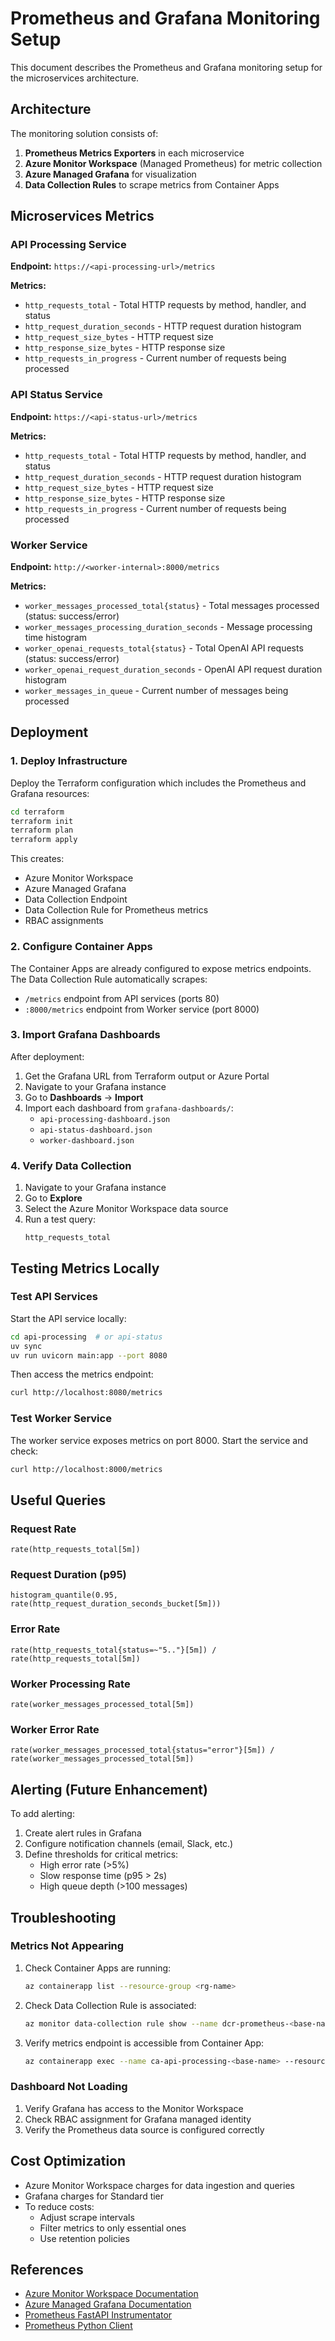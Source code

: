 # Prometheus and Grafana Monitoring Setup

This document describes the Prometheus and Grafana monitoring setup for the microservices architecture.

## Architecture

The monitoring solution consists of:

1. **Prometheus Metrics Exporters** in each microservice
2. **Azure Monitor Workspace** (Managed Prometheus) for metric collection
3. **Azure Managed Grafana** for visualization
4. **Data Collection Rules** to scrape metrics from Container Apps

## Microservices Metrics

### API Processing Service

**Endpoint:** `https://<api-processing-url>/metrics`

**Metrics:**
- `http_requests_total` - Total HTTP requests by method, handler, and status
- `http_request_duration_seconds` - HTTP request duration histogram
- `http_request_size_bytes` - HTTP request size
- `http_response_size_bytes` - HTTP response size
- `http_requests_in_progress` - Current number of requests being processed

### API Status Service

**Endpoint:** `https://<api-status-url>/metrics`

**Metrics:**
- `http_requests_total` - Total HTTP requests by method, handler, and status
- `http_request_duration_seconds` - HTTP request duration histogram
- `http_request_size_bytes` - HTTP request size
- `http_response_size_bytes` - HTTP response size
- `http_requests_in_progress` - Current number of requests being processed

### Worker Service

**Endpoint:** `http://<worker-internal>:8000/metrics`

**Metrics:**
- `worker_messages_processed_total{status}` - Total messages processed (status: success/error)
- `worker_messages_processing_duration_seconds` - Message processing time histogram
- `worker_openai_requests_total{status}` - Total OpenAI API requests (status: success/error)
- `worker_openai_request_duration_seconds` - OpenAI API request duration histogram
- `worker_messages_in_queue` - Current number of messages being processed

## Deployment

### 1. Deploy Infrastructure

Deploy the Terraform configuration which includes the Prometheus and Grafana resources:

```bash
cd terraform
terraform init
terraform plan
terraform apply
```

This creates:
- Azure Monitor Workspace
- Azure Managed Grafana
- Data Collection Endpoint
- Data Collection Rule for Prometheus metrics
- RBAC assignments

### 2. Configure Container Apps

The Container Apps are already configured to expose metrics endpoints. The Data Collection Rule automatically scrapes:
- `/metrics` endpoint from API services (ports 80)
- `:8000/metrics` endpoint from Worker service (port 8000)

### 3. Import Grafana Dashboards

After deployment:

1. Get the Grafana URL from Terraform output or Azure Portal
2. Navigate to your Grafana instance
3. Go to **Dashboards** → **Import**
4. Import each dashboard from `grafana-dashboards/`:
   - `api-processing-dashboard.json`
   - `api-status-dashboard.json`
   - `worker-dashboard.json`

### 4. Verify Data Collection

1. Navigate to your Grafana instance
2. Go to **Explore**
3. Select the Azure Monitor Workspace data source
4. Run a test query:
   ```promql
   http_requests_total
   ```

## Testing Metrics Locally

### Test API Services

Start the API service locally:

```bash
cd api-processing  # or api-status
uv sync
uv run uvicorn main:app --port 8080
```

Then access the metrics endpoint:

```bash
curl http://localhost:8080/metrics
```

### Test Worker Service

The worker service exposes metrics on port 8000. Start the service and check:

```bash
curl http://localhost:8000/metrics
```

## Useful Queries

### Request Rate
```promql
rate(http_requests_total[5m])
```

### Request Duration (p95)
```promql
histogram_quantile(0.95, rate(http_request_duration_seconds_bucket[5m]))
```

### Error Rate
```promql
rate(http_requests_total{status=~"5.."}[5m]) / rate(http_requests_total[5m])
```

### Worker Processing Rate
```promql
rate(worker_messages_processed_total[5m])
```

### Worker Error Rate
```promql
rate(worker_messages_processed_total{status="error"}[5m]) / rate(worker_messages_processed_total[5m])
```

## Alerting (Future Enhancement)

To add alerting:

1. Create alert rules in Grafana
2. Configure notification channels (email, Slack, etc.)
3. Define thresholds for critical metrics:
   - High error rate (>5%)
   - Slow response time (p95 > 2s)
   - High queue depth (>100 messages)

## Troubleshooting

### Metrics Not Appearing

1. Check Container Apps are running:
   ```bash
   az containerapp list --resource-group <rg-name>
   ```

2. Check Data Collection Rule is associated:
   ```bash
   az monitor data-collection rule show --name dcr-prometheus-<base-name> --resource-group <rg-name>
   ```

3. Verify metrics endpoint is accessible from Container App:
   ```bash
   az containerapp exec --name ca-api-processing-<base-name> --resource-group <rg-name> --command "curl localhost:80/metrics"
   ```

### Dashboard Not Loading

1. Verify Grafana has access to the Monitor Workspace
2. Check RBAC assignment for Grafana managed identity
3. Verify the Prometheus data source is configured correctly

## Cost Optimization

- Azure Monitor Workspace charges for data ingestion and queries
- Grafana charges for Standard tier
- To reduce costs:
  - Adjust scrape intervals
  - Filter metrics to only essential ones
  - Use retention policies

## References

- [Azure Monitor Workspace Documentation](https://learn.microsoft.com/en-us/azure/azure-monitor/essentials/prometheus-metrics-overview)
- [Azure Managed Grafana Documentation](https://learn.microsoft.com/en-us/azure/managed-grafana/overview)
- [Prometheus FastAPI Instrumentator](https://github.com/trallnag/prometheus-fastapi-instrumentator)
- [Prometheus Python Client](https://github.com/prometheus/client_python)
